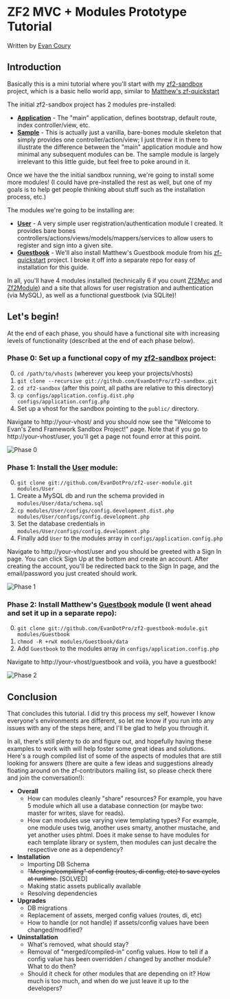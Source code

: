 # ZF2 MVC + Modules Prototype Tutorial
Written by [Evan Coury](http://evan.pro/)

## Introduction

Basically this is a mini tutorial where you'll start with my [zf2-sandbox](https://github.com/EvanDotPro/zf2-sandbox) project, which is a basic hello world app, similar to [Matthew's zf-quickstart](https://github.com/weierophinney/zf-quickstart)

The initial zf2-sandbox project has 2 modules pre-installed:

* **[Application](https://github.com/EvanDotPro/zf2-sandbox/tree/master/modules/Application)** - The "main" application, defines bootstrap, default route, index controller/view, etc.
* **[Sample](https://github.com/EvanDotPro/zf2-sandbox/tree/master/modules/Sample)** - This is actually just a vanilla, bare-bones module skeleton that simply provides one controller/action/view; I just threw it in there to illustrate the difference between the "main" application module and how minimal any subsequent modules can be. The sample module is largely irrelevant to this little guide, but feel free to poke around in it.

Once we have the the initial sandbox running, we're going to install some more modules! (I could have pre-installed the rest as well, but one of my goals is to help get people thinking about stuff such as the installation process, etc.)

The modules we're going to be installing are:

* **[User](https://github.com/EvanDotPro/zf2-user-module)** - A very simple user registration/authentication module I created. It provides bare bones controllers/actions/views/models/mappers/services to allow users to register and sign into a given site.
* **[Guestbook](https://github.com/EvanDotPro/zf2-guestbook-module)** - We'll also install Matthew's Guestbook module from his [zf-quickstart](https://github.com/weierophinney/zf-quickstart) project. I broke it off into a separate repo for easy of installation for this guide.

In all, you'll have 4 modules installed (technically 6 if you count [Zf2Mvc](https://github.com/EvanDotPro/zf2/tree/prototype/mvc-module/modules/Zf2Mvc) and [Zf2Module](https://github.com/EvanDotPro/zf2/tree/prototype/mvc-module/modules/Zf2Module)) and a site that allows for user registration and authentication (via MySQL), as well as a functional guestbook (via SQLite)!

## Let's begin!

At the end of each phase, you should have a functional site with increasing levels of functionality (described at the end of each phase below).

### Phase 0: Set up a functional copy of my [zf2-sandbox](https://github.com/EvanDotPro/zf2-sandbox)  project:

0. `cd /path/to/vhosts` (wherever you keep your projects/vhosts)
1. `git clone --recursive git://github.com/EvanDotPro/zf2-sandbox.git`
2. `cd zf2-sandbox` (after this point, all paths are relative to this directory)
3. `cp configs/application.config.dist.php configs/application.config.php`
4. Set up a vhost for the sandbox pointing to the `public/` directory.

Navigate to http://your-vhost/ and you should now see the "Welcome to Evan's Zend Framework Sandbox Project!" page. Note that if you go to http://your-vhost/user, you'll get a page not found error at this point.

![Phase 0](http://www.evan.pro/caps/886b7a.png)

### Phase 1: Install the [User](https://github.com/EvanDotPro/zf2-user-module) module:
0. `git clone git://github.com/EvanDotPro/zf2-user-module.git modules/User`
1. Create a MySQL db and run the schema provided in `modules/User/data/schema.sql`
2. `cp modules/User/configs/config.development.dist.php modules/User/configs/config.development.php`
3. Set the database credentials in `modules/User/configs/config.development.php`
4. Finally add `User` to the modules array in `configs/application.config.php`

Navigate to http://your-vhost/user and you should be greeted with a Sign In page. You can click Sign Up at the bottom and create an account. After creating the account, you'll be redirected back to the Sign In page, and the email/password you just created should work.

![Phase 1](http://www.evan.pro/caps/cd2c2e.png)

### Phase 2: Install Matthew's [Guestbook](https://github.com/EvanDotPro/zf2-guestbook-module) module (I went ahead and set it up in a separate repo):
0. `git clone git://github.com/EvanDotPro/zf2-guestbook-module.git modules/Guestbook`
1. `chmod -R +rwX modules/Guestbook/data` 
2. Add `Guestbook` to the modules array in `configs/application.config.php`

Navigate to http://your-vhost/guestbook and voilà, you have a guestbook!

![Phase 2](http://www.evan.pro/caps/a2baa1.png)

## Conclusion
That concludes this tutorial. I did try this process my self, however I know everyone's environments are different, so let me know if you run into any issues with any of the steps here, and I'll be glad to help you through it.

In all, there's still plenty to do and figure out, and hopefully having these examples to work with will help foster some great ideas and solutions. Here's a rough compiled list of some of the aspects of modules that are still looking for answers (there are quite a few ideas and suggestions already floating around on the zf-contributors mailing list, so please check there and join the conversation!):

* **Overall**
    * How can modules cleanly "share" resources? For example, you have 5 module which all use a database connection (or maybe two: master for writes, slave  for reads).
    * How can modules use varying view templating types? For example, one module uses twig, another uses smarty, another mustache, and yet another uses phtml. Does it make sense to have modules for each template library or system, then modules can just decalre the respective one as a dependency?
* **Installation**
    * Importing DB Schema
    * ~~"Merging/compiling" of config (routes, di config, etc) to save cycles at runtime.~~ [SOLVED]
    * Making static assets publically available
    * Resolving dependencies
* **Upgrades**
    * DB migrations
    * Replacement of assets, merged config values (routes, di, etc)
    * How to handle (or not handle) if assets/config values have been changed/modified?
* **Uninstallation**
    * What's removed, what should stay?
    * Removal of "merged/compiled-in" config values. How to tell if a config value has been overridden / changed by another module? What to do then?
    * Should it check for other modules that are depending on it? How much is too much, and when do we just leave it up to the developers?
